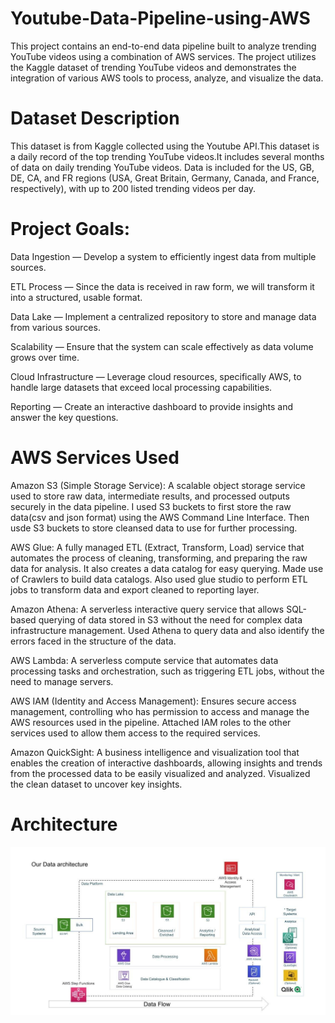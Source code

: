 # Youtube-Data-Pipeline-using-AWS
This project contains an end-to-end data pipeline built to analyze trending YouTube videos using a combination of AWS services. The project utilizes the Kaggle dataset of trending YouTube videos and demonstrates the integration of various AWS tools to process, analyze, and visualize the data.

# Dataset Description
This dataset is from Kaggle collected using the Youtube API.This dataset is a daily record of the top trending YouTube videos.It includes several months of data on daily trending YouTube videos. Data is included for the US, GB, DE, CA, and FR regions (USA, Great Britain, Germany, Canada, and France, respectively), with up to 200 listed trending videos per day.

# Project Goals:
Data Ingestion — Develop a system to efficiently ingest data from multiple sources.

ETL Process — Since the data is received in raw form, we will transform it into a structured, usable format.

Data Lake — Implement a centralized repository to store and manage data from various sources.

Scalability — Ensure that the system can scale effectively as data volume grows over time.

Cloud Infrastructure — Leverage cloud resources, specifically AWS, to handle large datasets that exceed local processing capabilities.

Reporting — Create an interactive dashboard to provide insights and answer the key questions.

# AWS Services Used
Amazon S3 (Simple Storage Service): A scalable object storage service used to store raw data, intermediate results, and processed outputs securely in the data pipeline. I used S3 buckets to first store the raw data(csv and json format) using the AWS Command Line Interface. Then usde S3 buckets to store cleansed data to use for further processing.

AWS Glue: A fully managed ETL (Extract, Transform, Load) service that automates the process of cleaning, transforming, and preparing the raw data for analysis. It also creates a data catalog for easy querying. Made use of Crawlers to build data catalogs. Also used glue studio to perform ETL jobs to transform data and export cleaned to reporting layer.

Amazon Athena: A serverless interactive query service that allows SQL-based querying of data stored in S3 without the need for complex data infrastructure management. Used Athena to query data and also identify the errors faced in the structure of the data.

AWS Lambda: A serverless compute service that automates data processing tasks and orchestration, such as triggering ETL jobs, without the need to manage servers.

AWS IAM (Identity and Access Management): Ensures secure access management, controlling who has permission to access and manage the AWS resources used in the pipeline. Attached IAM roles to the other services used to allow them access to the required services.

Amazon QuickSight: A business intelligence and visualization tool that enables the creation of interactive dashboards, allowing insights and trends from the processed data to be easily visualized and analyzed. Visualized the clean dataset to uncover key insights.

# Architecture
![image](https://github.com/anushkauniyal20/Youtube-Data-Pipeline-using-AWS/blob/main/architecture.jpeg)
